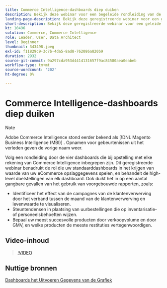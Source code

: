 ```yaml
---
title: Commerce Intelligence-dashboards diep duiken
description: Bekijk deze webinar voor een begeleide rondleiding van de vier dashboards inbegrepen bij opstelling met elke rekening van Commerce Intelligence.
landing-page-description: Bekijk deze geregistreerde webinar voor een geleide tour van de vier dashboards inbegrepen bij opstelling met elke rekening van Commerce Intelligence.
short-description: Bekijk deze geregistreerde webinar voor een geleide tour van de vier dashboards inbegrepen bij opstelling met elke rekening van Commerce Intelligence.
kt: 10496
solution: Commerce, Commerce Intelligence
role: Leader, User, Data Architect
level: Beginner
thumbnail: 343498.jpeg
exl-id: f11829c9-3c7b-4da5-8ad8-762086a820b9
duration: 2932
source-git-commit: 9a297cda953d4414131657f9ac84580aea0eabeb
workflow-type: tm+mt
source-wordcount: '202'
ht-degree: 0%

---
```


# Commerce Intelligence-dashboards diep duiken

>[!NOTE]
>
>Adobe Commerce Intelligence stond eerder bekend als [!DNL Magento Business Intelligence (MBI)] . Opnamen voor gebeurtenissen uit het verleden geven de vorige naam weer.

Volg een rondleiding door de vier dashboards die bij opstelling met elke rekening van Commerce Intelligence inbegrepen zijn. Dit geregistreerde webinar benadrukt de rol die uw standaarddashboards in het krijgen van waarde van uw eCommerce opslaggegevens spelen, en behandelt de high-level doelstellingen van elk dashboard. Ook duikt het in op een aantal gangbare gevallen van het gebruik van voorgebouwde rapporten, zoals:

- Identificeer het effect van de campagnes van de klantenverwerving door het verband tussen de maand van de klantenverwerving en levenwaarde te visualiseren.
- Steuntendensen in plaatsing van uurbestellingen die op inventarisatie- of personeelsbehoeften wijzen.
- Bepaal uw meest succesvolle producten door verkoopvolume en door GMV, en welke producten de meeste restituties vertegenwoordigen.

## Video-inhoud

>[!VIDEO](https://video.tv.adobe.com/v/343498?quality=12&learn=on)

## Nuttige bronnen

[ Dashboards ](https://experienceleague.adobe.com/docs/commerce-business-intelligence/mbi/build/dashboards/ess-dashboards.html)
[ het Uitvoeren Gegevens van de Grafiek ](https://experienceleague.adobe.com/docs/commerce-business-intelligence/mbi/build/share/exp-chart-dash.html)

